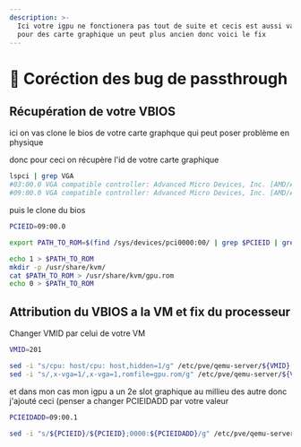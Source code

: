```yaml
---
description: >-
  Ici votre igpu ne fonctionera pas tout de suite et cecis est aussi valable
  pour des carte graphique un peut plus ancien donc voici le fix
---
```


# 🔧 Coréction des bug de passthrough

## Récupération de votre VBIOS

ici on vas clone le bios de votre carte graphque qui peut poser problème en physique

donc pour ceci on récupère l'id de votre carte graphique

```bash
lspci | grep VGA
#03:00.0 VGA compatible controller: Advanced Micro Devices, Inc. [AMD/ATI] Navi 23 (rev c7)
#09:00.0 VGA compatible controller: Advanced Micro Devices, Inc. [AMD/ATI] Cezanne (rev c8)
```

puis le clone du bios

```bash
PCIEID=09:00.0
```

```bash
export PATH_TO_ROM=$(find /sys/devices/pci0000:00/ | grep $PCIEID | grep rom)

echo 1 > $PATH_TO_ROM
mkdir -p /usr/share/kvm/
cat $PATH_TO_ROM > /usr/share/kvm/gpu.rom
echo 0 > $PATH_TO_ROM
```

## Attribution du VBIOS a la VM et fix du processeur

Changer VMID par celui de votre VM

```bash
VMID=201
```

```bash
sed -i "s/cpu: host/cpu: host,hidden=1/g" /etc/pve/qemu-server/${VMID}.conf
sed -i "s/,x-vga=1/,x-vga=1,romfile=gpu.rom/g" /etc/pve/qemu-server/${VMID}.conf
```

et dans mon cas mon igpu a un 2e slot graphique au millieu des autre donc j'ajouté ceci (penser a changer PCIEIDADD par votre valeur

```bash
PCIEIDADD=09:00.1
```

```bash
sed -i "s/${PCIEID}/${PCIEID};0000:${PCIEIDADD}/g" /etc/pve/qemu-server/${VMID}.conf
```

